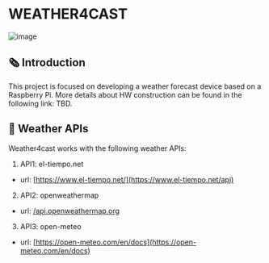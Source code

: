 # WEATHER4CAST
![image](https://github.com/imanolpadillo/weather4cast/assets/67315499/6c641faf-240b-4e6a-9bad-6b02a9b2b7c2)

## 🗞️ Introduction
This project is focused on developing a weather forecast device based on a Raspberry Pi. More details about HW construction can be found in the following link: TBD.

## 🔌 Weather APIs
Weather4cast works with the following weather APIs:

1. API1: el-tiempo.net
  - url: [https://www.el-tiempo.net/](https://www.el-tiempo.net/api)
2. API2: openweathermap
  - url: [/api.openweathermap.org](https://openweathermap.org/api)
3. API3: open-meteo
  - url: [https://open-meteo.com/en/docs](https://open-meteo.com/en/docs)
